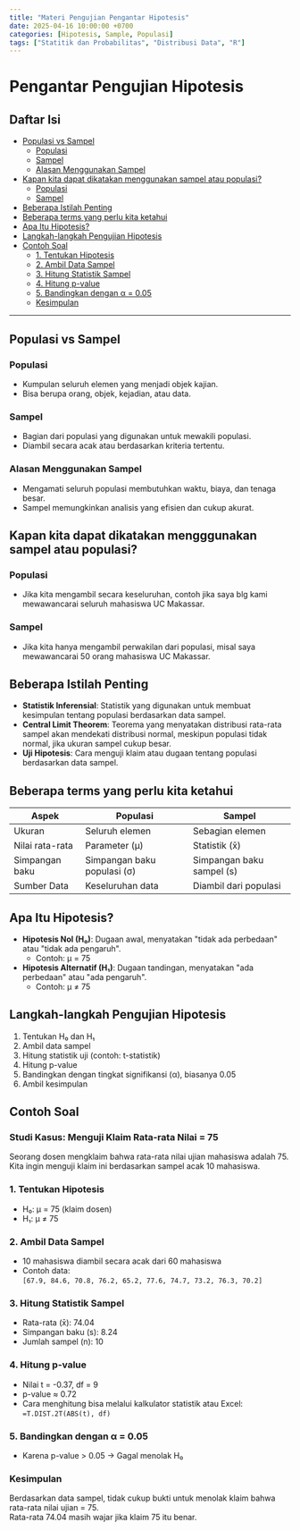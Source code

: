 ```yaml
---
title: "Materi Pengujian Pengantar Hipotesis"
date: 2025-04-16 10:00:00 +0700
categories: [Hipotesis, Sample, Populasi]
tags: ["Statitik dan Probabilitas", "Distribusi Data", "R"]
---
```


# Pengantar Pengujian Hipotesis

## Daftar Isi
- [Populasi vs Sampel](#populasi-vs-sampel)
  - [Populasi](#populasi)
  - [Sampel](#sampel)
  - [Alasan Menggunakan Sampel](#alasan-menggunakan-sampel)
- [Kapan kita dapat dikatakan menggunakan sampel atau populasi?](#kapan-kita-dapat-dikatakan-mengggunakan-sampel-atau-populasi)
  - [Populasi](#populasi-1)
  - [Sampel](#sampel-1)
- [Beberapa Istilah Penting](#beberapa-istilah-penting)
- [Beberapa terms yang perlu kita ketahui](#beberapa-terms-yang-perlu-kita-ketahui)
- [Apa Itu Hipotesis?](#apa-itu-hipotesis)
- [Langkah-langkah Pengujian Hipotesis](#langkah-langkah-pengujian-hipotesis)
- [Contoh Soal](#contoh-soal)
  - [1. Tentukan Hipotesis](#1-tentukan-hipotesis)
  - [2. Ambil Data Sampel](#2-ambil-data-sampel)
  - [3. Hitung Statistik Sampel](#3-hitung-statistik-sampel)
  - [4. Hitung p-value](#4-hitung-p-value)
  - [5. Bandingkan dengan α = 0.05](#5-bandingkan-dengan--005)
  - [Kesimpulan](#-kesimpulan)

---

## Populasi vs Sampel

### Populasi
- Kumpulan seluruh elemen yang menjadi objek kajian.
- Bisa berupa orang, objek, kejadian, atau data.

### Sampel
- Bagian dari populasi yang digunakan untuk mewakili populasi.
- Diambil secara acak atau berdasarkan kriteria tertentu.

### Alasan Menggunakan Sampel
- Mengamati seluruh populasi membutuhkan waktu, biaya, dan tenaga besar.
- Sampel memungkinkan analisis yang efisien dan cukup akurat.

## Kapan kita dapat dikatakan mengggunakan sampel atau populasi?

### Populasi
- Jika kita mengambil secara keseluruhan, contoh jika saya blg kami mewawancarai seluruh mahasiswa UC Makassar.

### Sampel 
- Jika kita hanya mengambil perwakilan dari populasi, misal saya mewawancarai 50 orang mahasiswa UC Makassar.

## Beberapa Istilah Penting

- **Statistik Inferensial**: Statistik yang digunakan untuk membuat kesimpulan tentang populasi berdasarkan data sampel.
- **Central Limit Theorem**: Teorema yang menyatakan distribusi rata-rata sampel akan mendekati distribusi normal, meskipun populasi tidak normal, jika ukuran sampel cukup besar.
- **Uji Hipotesis**: Cara menguji klaim atau dugaan tentang populasi berdasarkan data sampel.

## Beberapa terms yang perlu kita ketahui

| Aspek             | Populasi                    | Sampel                    |
|-------------------|-----------------------------|---------------------------|
| Ukuran            | Seluruh elemen              | Sebagian elemen           |
| Nilai rata-rata   | Parameter (μ)               | Statistik (x̄)             |
| Simpangan baku    | Simpangan baku populasi (σ) | Simpangan baku sampel (s) |
| Sumber Data       | Keseluruhan data            | Diambil dari populasi     |

## Apa Itu Hipotesis?

- **Hipotesis Nol (H₀)**: Dugaan awal, menyatakan "tidak ada perbedaan" atau "tidak ada pengaruh".  
  - Contoh: μ = 75
- **Hipotesis Alternatif (H₁)**: Dugaan tandingan, menyatakan "ada perbedaan" atau "ada pengaruh".  
  - Contoh: μ ≠ 75

## Langkah-langkah Pengujian Hipotesis

1. Tentukan H₀ dan H₁  
2. Ambil data sampel  
3. Hitung statistik uji (contoh: t-statistik)  
4. Hitung p-value  
5. Bandingkan dengan tingkat signifikansi (α), biasanya 0.05  
6. Ambil kesimpulan

## Contoh Soal

### Studi Kasus: Menguji Klaim Rata-rata Nilai = 75
Seorang dosen mengklaim bahwa rata-rata nilai ujian mahasiswa adalah 75. Kita ingin menguji klaim ini berdasarkan sampel acak 10 mahasiswa.

### 1. Tentukan Hipotesis
- H₀: μ = 75 (klaim dosen)  
- H₁: μ ≠ 75

### 2. Ambil Data Sampel
- 10 mahasiswa diambil secara acak dari 60 mahasiswa  
- Contoh data:  
  `[67.9, 84.6, 70.8, 76.2, 65.2, 77.6, 74.7, 73.2, 76.3, 70.2]`

### 3. Hitung Statistik Sampel
- Rata-rata (x̄): 74.04  
- Simpangan baku (s): 8.24  
- Jumlah sampel (n): 10

### 4. Hitung p-value
- Nilai t = -0.37, df = 9  
- p-value ≈ 0.72  
- Cara menghitung bisa melalui kalkulator statistik atau Excel:  
  `=T.DIST.2T(ABS(t), df)`

### 5. Bandingkan dengan α = 0.05
- Karena p-value > 0.05 → Gagal menolak H₀

### Kesimpulan
Berdasarkan data sampel, tidak cukup bukti untuk menolak klaim bahwa rata-rata nilai ujian = 75.  
Rata-rata 74.04 masih wajar jika klaim 75 itu benar.
